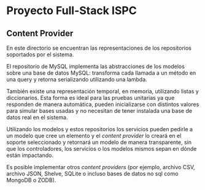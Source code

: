 # Proyecto Full-Stack ISPC

## Content Provider

En este directorio se encuentran las representaciones de los repositorios
soportados por el sistema.

El repositorio de MySQL implementa las abstracciones de los modelos
sobre una base de datos MySQL: transforma cada llamada a un método en
una query y retorna serializando utilizando una lambda.

También existe una representación temporal, en memoria, utilizando listas
y diccionarios. Esta forma es ideal para las pruebas unitarias ya que
responden de manera automática, pueden inicializarse con distintos
valores para simular bases usadas y no necesitan de tener instalada una
base de datos real en el sistema.

Utilizando los modelos y estos repositorios los servicios pueden pedirle
a un modelo que cree un elemento y el _content provider_ lo creará en el
soporte seleccionado y retornará un modelo de manera transparente, sin
que los controladores, los servicios o los modelos mismos sepan en dónde
están impactando.

Es posible implementar otros _content providers_ (por ejemplo, archivo
CSV, archivo JSON, Shelve, SQLite o incluso bases de datos no sql como
MongoDB o ZODB).
